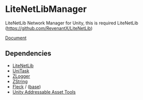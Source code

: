 # LiteNetLibManager
LiteNetLib Network Manager for Unity, this is required LiteNetLib (https://github.com/RevenantX/LiteNetLib)

[Document](https://insthync.github.io/LiteNetLibManager)

## Dependencies
- [LiteNetLib](https://github.com/RevenantX/LiteNetLib)
- [UniTask](https://github.com/Cysharp/UniTask)
- [ZLogger](https://github.com/Cysharp/ZLogger)
- [ZString](https://github.com/Cysharp/ZString)
- [Fleck](https://github.com/Facepunch/Fleck) / ([base](https://github.com/statianzo/Fleck))
- [Unity Addressable Asset Tools](https://github.com/insthync/unity-addressable-asset-tools)

